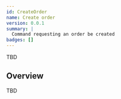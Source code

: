 ```yaml
---
id: CreateOrder
name: Create order
version: 0.0.1
summary: |
  Command requesting an order be created 
badges: []    
---
```

TBD

## Overview
TBD